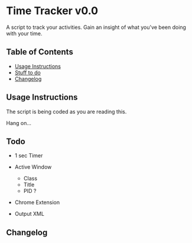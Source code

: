# Time Tracker v0.0

A script to track your activities. Gain an insight of what you've been doing with your time.

## Table of Contents

* [Usage Instructions](#usage)
* [Stuff to do](#todo)
* [Changelog](#changelog)

## <a name="usage"></a>Usage Instructions

The script is being coded as you are reading this.

Hang on...

## <a name="todo"></a>Todo

* 1 sec Timer

* Active Window
  * Class
  * Title
  * PID ?

* Chrome Extension

* Output XML
  

## <a name="changelog"></a>Changelog
